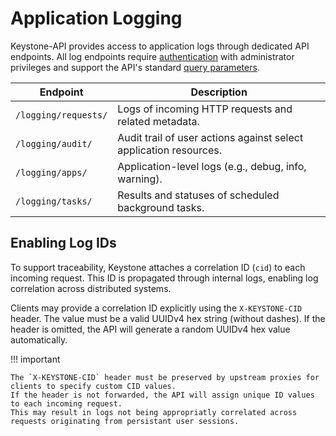# Application Logging

Keystone-API provides access to application logs through dedicated API endpoints.
All log endpoints require [authentication](./authentication.md) with administrator privileges and support the
API's standard [query parameters](./filtering.md).

| Endpoint              | 	Description                                                     |
|-----------------------|-------------------------------------------------------------------|
| `/logging/requests/`  | Logs of incoming HTTP requests and related metadata.              |
| `/logging/audit/`     | Audit trail of user actions against select application resources. |
| `/logging/apps/`	    | Application-level logs (e.g., debug, info, warning).              |
| `/logging/tasks/`     | Results and statuses of scheduled background tasks.               |

## Enabling Log IDs

To support traceability, Keystone attaches a correlation ID (`cid`) to each incoming request.
This ID is propagated through internal logs, enabling log correlation across distributed systems.

Clients may provide a correlation ID explicitly using the `X-KEYSTONE-CID` header.
The value must be a valid UUIDv4 hex string (without dashes).
If the header is omitted, the API will generate a random UUIDv4 hex value automatically.

!!! important

    The `X-KEYSTONE-CID` header must be preserved by upstream proxies for clients to specify custom CID values.
    If the header is not forwarded, the API will assign unique ID values to each incoming request.
    This may result in logs not being appropriatly correlated across requests originating from persistant user sessions.
